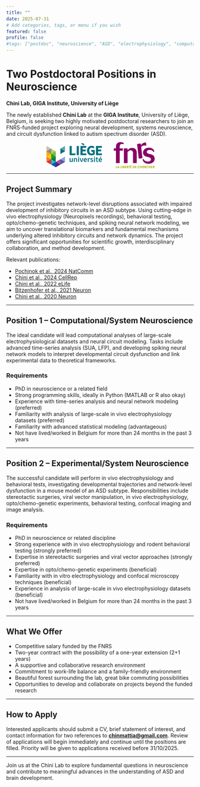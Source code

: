 ```yaml
---
title: ""
date: 2025-07-31
# Add categories, tags, or menu if you wish
featured: false
profile: false 
#tags: ["postdoc", "neuroscience", "ASD", "electrophysiology", "computational", "system", "experimental", "opportunities"]
---
```


# Two Postdoctoral Positions in Neuroscience  
**Chini Lab, GIGA Institute, University of Liège**

The newly established **Chini Lab** at the **GIGA Institute**, University of Liège, Belgium, is seeking two highly motivated postdoctoral researchers 
to join an FNRS-funded project exploring neural development, systems neuroscience, and circuit dysfunction linked to autism spectrum disorder (ASD).

<div style="display: flex; justify-content: center; align-items: center; gap: 2em; margin-bottom: 1em;">
  <img src="uliege_logo.png" alt="University of Liège" style="height:70px;">
  <img src="fnrs_logo.png" alt="FNRS" style="height:70px;">
</div>

---

## Project Summary

The project investigates network-level disruptions associated with impaired development of inhibitory circuits in an ASD subtype. 
Using cutting-edge in vivo electrophysiology (Neuropixels recordings), behavioral testing, opto/chemo-genetic techniques, 
and spiking neural network modeling, we aim to uncover translational biomarkers and fundamental mechanisms underlying 
altered inhibitory circuits and network dynamics. The project offers significant opportunities for scientific growth, 
interdisciplinary collaboration, and method development.

Relevant publications:
- [Pochinok et al., 2024 NatComm](https://doi.org/10.1038/s41467-024-44983-z)
- [Chini et al., 2024 CellRep](https://doi.org/https://doi.org/10.1016/j.celrep.2024.114267)
- [Chini et al., 2022 eLife](https://doi.org/10.7554/eLife.78811)
- [Bitzenhofer et al., 2021 Neuron](https://doi.org/10.1016/j.neuron.2021.02.011)
- [Chini et al., 2020 Neuron](https://doi.org/10.1016/j.neuron.2019.09.042)

---

## Position 1 – Computational/System Neuroscience

The ideal candidate will lead computational analyses of large-scale electrophysiological datasets and neural circuit modeling. 
Tasks include advanced time-series analysis (SUA, LFP), and developing spiking neural network models to interpret developmental circuit dysfunction 
and link experimental data to theoretical frameworks.

### Requirements

- PhD in neuroscience or a related field
- Strong programming skills, ideally in Python (MATLAB or R also okay)
- Experience with time-series analysis and neural network modeling (preferred)
- Familiarity with analysis of large-scale in vivo electrophysiology datasets (preferred)
- Familiarity with advanced statistical modeling (advantageous)
- Not have lived/worked in Belgium for more than 24 months in the past 3 years

---

## Position 2 – Experimental/System Neuroscience

The successful candidate will perform in vivo electrophysiology and behavioral tests, investigating developmental trajectories and network-level dysfunction 
in a mouse model of an ASD subtype. 
Responsibilities include stereotactic surgeries, viral vector manipulation, in vivo electrophysiology, opto/chemo-genetic experiments, behavioral testing,
confocal imaging and image analysis.

### Requirements

- PhD in neuroscience or related discipline
- Strong experience with in vivo electrophysiology and rodent behavioral testing (strongly preferred)
- Expertise in stereotactic surgeries and viral vector approaches (strongly preferred)
- Expertise in opto/chemo-genetic experiments (beneficial)
- Familiarity with in vitro electrophysiology and confocal microscopy techniques (beneficial)
- Experience in analysis of large-scale in vivo electrophysiology datasets (beneficial)
- Not have lived/worked in Belgium for more than 24 months in the past 3 years

---

## What We Offer

- Competitive salary funded by the FNRS
- Two-year contract with the possibility of a one-year extension (2+1 years)
- A supportive and collaborative research environment
- Commitment to work-life balance and a family-friendly environment
- Beautiful forest surrounding the lab, great bike commuting possibilities
- Opportunities to develop and collaborate on projects beyond the funded research

---

## How to Apply

Interested applicants should submit a CV, brief statement of interest, and contact information for two references to **chinmattia@gmail.com**. 
Review of applications will begin immediately and continue until the positions are filled. Priority will be given to applications received before 31/10/2025.

---

Join us at the Chini Lab to explore fundamental questions in neuroscience and contribute to meaningful advances in the understanding of ASD and brain development.
